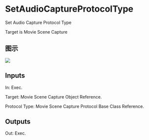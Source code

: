 # SetAudioCaptureProtocolType

Set Audio Capture Protocol Type

Target is Movie Scene Capture

## 图示

![]($-20221218-18151009.png)

## Inputs

In: Exec.

Target: Movie Scene Capture Object Reference.

Protocol Type: Movie Scene Capture Protocol Base Class Reference.  

## Outputs

Out: Exec.


